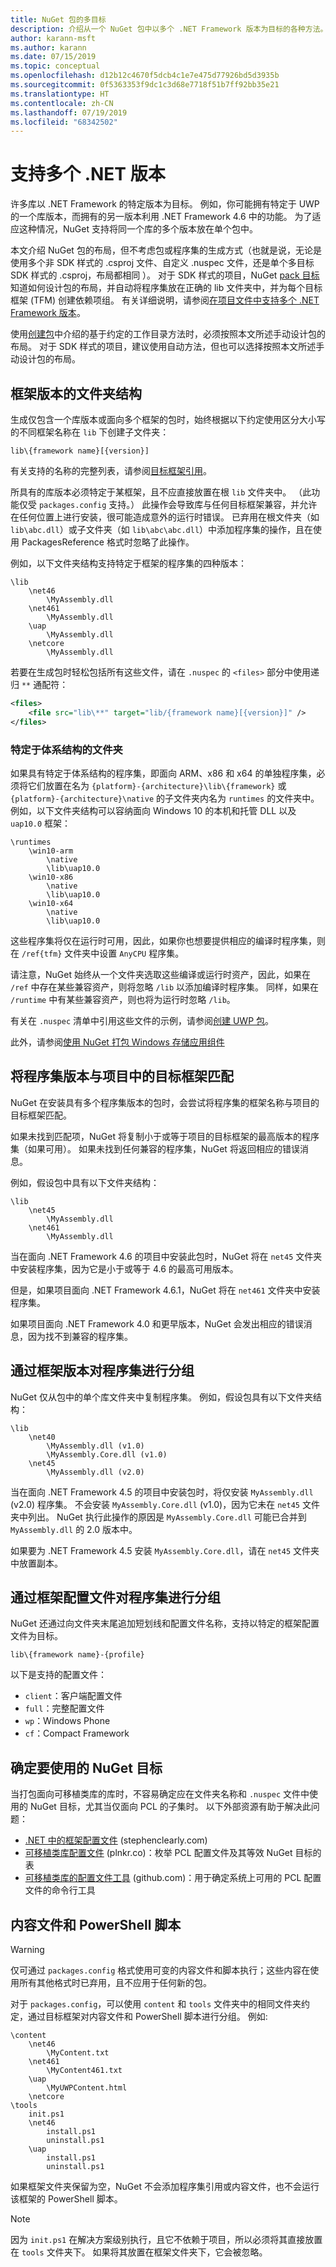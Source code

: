 ```yaml
---
title: NuGet 包的多目标
description: 介绍从一个 NuGet 包中以多个 .NET Framework 版本为目标的各种方法。
author: karann-msft
ms.author: karann
ms.date: 07/15/2019
ms.topic: conceptual
ms.openlocfilehash: d12b12c4670f5dcb4c1e7e475d77926bd5d3935b
ms.sourcegitcommit: 0f5363353f9dc1c3d68e7718f51b7ff92bb35e21
ms.translationtype: HT
ms.contentlocale: zh-CN
ms.lasthandoff: 07/19/2019
ms.locfileid: "68342502"
---
```

# <a name="support-multiple-net-versions"></a>支持多个 .NET 版本

许多库以 .NET Framework 的特定版本为目标。 例如，你可能拥有特定于 UWP 的一个库版本，而拥有的另一版本利用 .NET Framework 4.6 中的功能。 为了适应这种情况，NuGet 支持将同一个库的多个版本放在单个包中。

本文介绍 NuGet 包的布局，但不考虑包或程序集的生成方式（也就是说，无论是使用多个非 SDK 样式的 .csproj  文件、自定义 .nuspec  文件，还是单个多目标 SDK 样式的 .csproj，布局都相同  ）。 对于 SDK 样式的项目，NuGet [pack 目标](../reference/msbuild-targets.md)知道如何设计包的布局，并自动将程序集放在正确的 lib 文件夹中，并为每个目标框架 (TFM) 创建依赖项组。 有关详细说明，请参阅[在项目文件中支持多个 .NET Framework 版本](multiple-target-frameworks-project-file.md)。

使用[创建包](../create-packages/creating-a-package.md#from-a-convention-based-working-directory)中介绍的基于约定的工作目录方法时，必须按照本文所述手动设计包的布局。 对于 SDK 样式的项目，建议使用自动方法，但也可以选择按照本文所述手动设计包的布局。

## <a name="framework-version-folder-structure"></a>框架版本的文件夹结构

生成仅包含一个库版本或面向多个框架的包时，始终根据以下约定使用区分大小写的不同框架名称在 `lib` 下创建子文件夹：

    lib\{framework name}[{version}]

有关支持的名称的完整列表，请参阅[目标框架引用](../reference/target-frameworks.md#supported-frameworks)。

所具有的库版本必须特定于某框架，且不应直接放置在根 `lib` 文件夹中。 （此功能仅受 `packages.config` 支持。） 此操作会导致库与任何目标框架兼容，并允许在任何位置上进行安装，很可能造成意外的运行时错误。 已弃用在根文件夹（如 `lib\abc.dll`）或子文件夹（如 `lib\abc\abc.dll`）中添加程序集的操作，且在使用 PackagesReference 格式时忽略了此操作。

例如，以下文件夹结构支持特定于框架的程序集的四种版本：

    \lib
        \net46
            \MyAssembly.dll
        \net461
            \MyAssembly.dll
        \uap
            \MyAssembly.dll
        \netcore
            \MyAssembly.dll

若要在生成包时轻松包括所有这些文件，请在 `.nuspec` 的 `<files>` 部分中使用递归 `**` 通配符：

```xml
<files>
    <file src="lib\**" target="lib/{framework name}[{version}]" />
</files>
```

### <a name="architecture-specific-folders"></a>特定于体系结构的文件夹

如果具有特定于体系结构的程序集，即面向 ARM、x86 和 x64 的单独程序集，必须将它们放置在名为 `{platform}-{architecture}\lib\{framework}` 或 `{platform}-{architecture}\native` 的子文件夹内名为 `runtimes` 的文件夹中。 例如，以下文件夹结构可以容纳面向 Windows 10 的本机和托管 DLL 以及 `uap10.0` 框架：

    \runtimes
        \win10-arm
            \native
            \lib\uap10.0
        \win10-x86
            \native
            \lib\uap10.0
        \win10-x64
            \native
            \lib\uap10.0

这些程序集将仅在运行时可用，因此，如果你也想要提供相应的编译时程序集，则在 `/ref{tfm}` 文件夹中设置 `AnyCPU` 程序集。 

请注意，NuGet 始终从一个文件夹选取这些编译或运行时资产，因此，如果在 `/ref` 中存在某些兼容资产，则将忽略 `/lib` 以添加编译时程序集。 同样，如果在 `/runtime` 中有某些兼容资产，则也将为运行时忽略 `/lib`。

有关在 `.nuspec` 清单中引用这些文件的示例，请参阅[创建 UWP 包](../guides/create-uwp-packages.md)。

此外，请参阅[使用 NuGet 打包 Windows 存储应用组件](https://blogs.msdn.microsoft.com/mim/2013/09/02/packaging-a-windows-store-apps-component-with-nuget-part-2)

## <a name="matching-assembly-versions-and-the-target-framework-in-a-project"></a>将程序集版本与项目中的目标框架匹配

NuGet 在安装具有多个程序集版本的包时，会尝试将程序集的框架名称与项目的目标框架匹配。

如果未找到匹配项，NuGet 将复制小于或等于项目的目标框架的最高版本的程序集（如果可用）。 如果未找到任何兼容的程序集，NuGet 将返回相应的错误消息。

例如，假设包中具有以下文件夹结构：

    \lib
        \net45
            \MyAssembly.dll
        \net461
            \MyAssembly.dll

当在面向 .NET Framework 4.6 的项目中安装此包时，NuGet 将在 `net45` 文件夹中安装程序集，因为它是小于或等于 4.6 的最高可用版本。

但是，如果项目面向 .NET Framework 4.6.1，NuGet 将在 `net461` 文件夹中安装程序集。

如果项目面向 .NET Framework 4.0 和更早版本，NuGet 会发出相应的错误消息，因为找不到兼容的程序集。

## <a name="grouping-assemblies-by-framework-version"></a>通过框架版本对程序集进行分组

NuGet 仅从包中的单个库文件夹中复制程序集。 例如，假设包具有以下文件夹结构：

    \lib
        \net40
            \MyAssembly.dll (v1.0)
            \MyAssembly.Core.dll (v1.0)
        \net45
            \MyAssembly.dll (v2.0)

当在面向 .NET Framework 4.5 的项目中安装包时，将仅安装 `MyAssembly.dll` (v2.0) 程序集。 不会安装 `MyAssembly.Core.dll` (v1.0)，因为它未在 `net45` 文件夹中列出。 NuGet 执行此操作的原因是 `MyAssembly.Core.dll` 可能已合并到 `MyAssembly.dll` 的 2.0 版本中。

如果要为 .NET Framework 4.5 安装 `MyAssembly.Core.dll`，请在 `net45` 文件夹中放置副本。

## <a name="grouping-assemblies-by-framework-profile"></a>通过框架配置文件对程序集进行分组

NuGet 还通过向文件夹末尾追加短划线和配置文件名称，支持以特定的框架配置文件为目标。

    lib\{framework name}-{profile}

以下是支持的配置文件：

- `client`：客户端配置文件
- `full`：完整配置文件
- `wp`：Windows Phone
- `cf`：Compact Framework

## <a name="determining-which-nuget-target-to-use"></a>确定要使用的 NuGet 目标

当打包面向可移植类库的库时，不容易确定应在文件夹名称和 `.nuspec` 文件中使用的 NuGet 目标，尤其当仅面向 PCL 的子集时。 以下外部资源有助于解决此问题：

- [.NET 中的框架配置文件](http://blog.stephencleary.com/2012/05/framework-profiles-in-net.html) (stephenclearly.com)
- [可移植类库配置文件](http://embed.plnkr.co/03ck2dCtnJogBKHJ9EjY/preview) (plnkr.co)：枚举 PCL 配置文件及其等效 NuGet 目标的表
- [可移植类库的配置文件工具](https://github.com/StephenCleary/PortableLibraryProfiles) (github.com)：用于确定系统上可用的 PCL 配置文件的命令行工具

## <a name="content-files-and-powershell-scripts"></a>内容文件和 PowerShell 脚本

> [!Warning]
> 仅可通过 `packages.config` 格式使用可变的内容文件和脚本执行；这些内容在使用所有其他格式时已弃用，且不应用于任何新的包。

对于 `packages.config`，可以使用 `content` 和 `tools` 文件夹中的相同文件夹约定，通过目标框架对内容文件和 PowerShell 脚本进行分组。 例如:

    \content
        \net46
            \MyContent.txt
        \net461
            \MyContent461.txt
        \uap
            \MyUWPContent.html
        \netcore
    \tools
        init.ps1
        \net46
            install.ps1
            uninstall.ps1
        \uap
            install.ps1
            uninstall.ps1

如果框架文件夹保留为空，NuGet 不会添加程序集引用或内容文件，也不会运行该框架的 PowerShell 脚本。

> [!Note]
> 因为 `init.ps1` 在解决方案级别执行，且它不依赖于项目，所以必须将其直接放置在 `tools` 文件夹下。 如果将其放置在框架文件夹下，它会被忽略。
